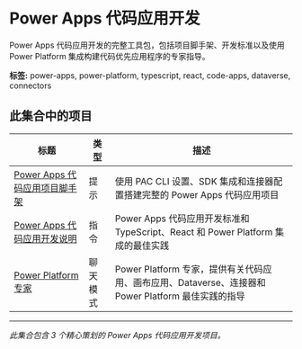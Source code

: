 # Power Apps 代码应用开发

Power Apps 代码应用开发的完整工具包，包括项目脚手架、开发标准以及使用 Power Platform 集成构建代码优先应用程序的专家指导。

**标签:** power-apps, power-platform, typescript, react, code-apps, dataverse, connectors

## 此集合中的项目

| 标题                                                                                | 类型     | 描述                                                                                               |
| ----------------------------------------------------------------------------------- | -------- | -------------------------------------------------------------------------------------------------- |
| [Power Apps 代码应用项目脚手架](../prompts/power-apps-code-app-scaffold.prompt.md)  | 提示     | 使用 PAC CLI 设置、SDK 集成和连接器配置搭建完整的 Power Apps 代码应用项目                          |
| [Power Apps 代码应用开发说明](../instructions/power-apps-code-apps.instructions.md) | 指令     | Power Apps 代码应用开发标准和 TypeScript、React 和 Power Platform 集成的最佳实践                   |
| [Power Platform 专家](../chatmodes/power-platform-expert.chatmode.md)               | 聊天模式 | Power Platform 专家，提供有关代码应用、画布应用、Dataverse、连接器和 Power Platform 最佳实践的指导 |

---

_此集合包含 3 个精心策划的 Power Apps 代码应用开发项目。_
